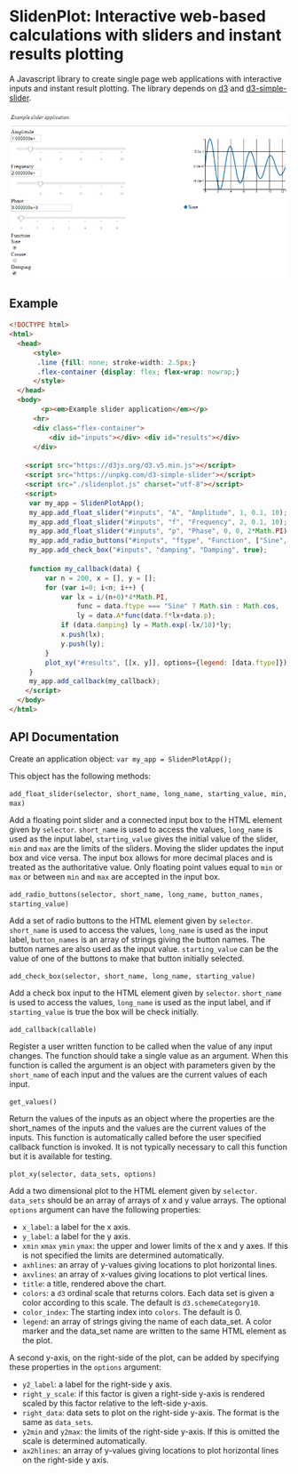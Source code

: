 # SlidenPlot: Interactive web-based calculations with sliders and instant results plotting

A Javascript library to create single page web applications with
interactive inputs and instant result plotting. The library depends on
[d3](https://d3js.org) and
[d3-simple-slider](https://github.com/johnwalley/d3-simple-slider).


![Demo](./demo.gif)

## Example

```html
<!DOCTYPE html>
<html>
  <head>
      <style>
       .line {fill: none; stroke-width: 2.5px;}
       .flex-container {display: flex; flex-wrap: nowrap;}
      </style>
  </head>
  <body>
        <p><em>Example slider application</em></p>
      <hr>
      <div class="flex-container">
          <div id="inputs"></div> <div id="results"></div>
      </div>

    <script src="https://d3js.org/d3.v5.min.js"></script>
    <script src="https://unpkg.com/d3-simple-slider"></script>
    <script src="./slidenplot.js" charset="utf-8"></script>
    <script>
     var my_app = SlidenPlotApp();
     my_app.add_float_slider("#inputs", "A", "Amplitude", 1, 0.1, 10);
     my_app.add_float_slider("#inputs", "f", "Frequency", 2, 0.1, 10);
     my_app.add_float_slider("#inputs", "p", "Phase", 0, 0, 2*Math.PI);
     my_app.add_radio_buttons("#inputs", "ftype", "Function", ["Sine", "Cosine"], "Sine");
     my_app.add_check_box("#inputs", "damping", "Damping", true);

     function my_callback(data) {
         var n = 200, x = [], y = [];
         for (var i=0; i<n; i++) {
             var lx = i/(n+0)*4*Math.PI,
                 func = data.ftype === "Sine" ? Math.sin : Math.cos,
                 ly = data.A*func(data.f*lx+data.p);
             if (data.damping) ly = Math.exp(-lx/10)*ly;
             x.push(lx);
             y.push(ly);
         }
         plot_xy("#results", [[x, y]], options={legend: [data.ftype]});
     }
     my_app.add_callback(my_callback);
    </script>
  </body>
</html>
```

## API Documentation

Create an application object: `var my_app = SlidenPlotApp();`

This object has the following methods:

`add_float_slider(selector, short_name, long_name, starting_value, min, max)`

Add a floating point slider and a connected input box to the HTML element given by `selector`. `short_name` is used to access the values, `long_name` is used as the input label, `starting_value` gives the initial value of the slider, `min` and `max` are the limits of the sliders. Moving the slider updates the input box and vice versa. The input box allows for more decimal places and is treated as the authoritative value. Only floating point values equal to `min` or `max` or between `min` and `max` are accepted in the input box.

`add_radio_buttons(selector, short_name, long_name, button_names, starting_value)`

Add a set of radio buttons to the HTML element given by `selector`. `short_name` is used to access the values, `long_name` is used as the input label, `button_names` is an array of strings giving the button names. The button names are also used as the input value. `starting_value` can be the value of one of the buttons to make that button initially selected.

`add_check_box(selector, short_name, long_name, starting_value)`

Add a check box input to the HTML element given by `selector`.
`short_name` is used to access the values, `long_name` is used as the
input label, and if `starting_value` is true the box will be check initially.

`add_callback(callable)`

Register a user written function to be called when the value of any input changes. The function should take a single value as an argument. When this function is called the argument is an object with parameters given by the `short_name` of each input and the values are the current values of each input.

`get_values()`

Return the values of the inputs as an object where the properties are the short_names of the inputs and the values are the current values of the inputs. This function is automatically called before the user specified callback function is invoked. It is not typically necessary to call this function but it is available for testing.


`plot_xy(selector, data_sets, options)`

Add a two dimensional plot to the HTML element given by `selector`.
`data_sets` should be an array of arrays of x and y value arrays. The
optional `options` argument can have the following properties:


 - `x_label`: a label for the x axis.
 - `y_label`: a label for the y axis.
 - `xmin` `xmax` `ymin` `ymax`: the upper and lower limits of the x and
  y axes. If this is not specified the limits are determined automatically.
 - `axhlines`: an array of y-values giving locations to plot
   horizontal lines.
 - `axvlines`: an array of x-values giving locations to plot vertical lines.
 - `title`: a title, rendered above the chart.
 - `colors`: a `d3` ordinal scale that returns colors. Each data set
   is given a color according to this scale. The default is
   `d3.schemeCategory10`.
 - `color_index`: The starting index into `colors`. The default is 0.
 - `legend`: an array of strings giving the name of each data_set. A
   color marker and the data_set name are written to the same HTML
   element as the plot.

A second y-axis, on the right-side of the plot, can be added by
specifying these properties in the `options` argument:

 - `y2_label`: a label for the right-side y axis.
 - `right_y_scale`: if this factor is given a right-side y-axis is
   rendered scaled by this factor relative to the left-side y-axis.
 - `right_data`: data sets to plot on the right-side y-axis. The
   format is the same as `data_sets`.
 - `y2min` and `y2max`: the limits of the right-side y-axis. If this
   is omitted the scale is determined automatically.
 - `ax2hlines`: an array of y-values giving locations to plot
   horizontal lines on the right-side y axis.
